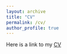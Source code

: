 ```yaml
---
layout: archive
title: "CV"
permalink: /cv/
author_profile: true
---
```


Here is a link to my <a href="files/paper1.pdf">CV</a>

